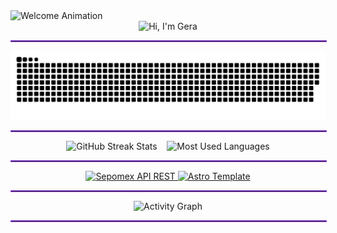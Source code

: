 <!-- Welcome Animation -->
<div align="left">
  <picture>
    <source media="(prefers-color-scheme: dark)" srcset="https://readme-typing-svg.demolab.com?font=Source+Code+Pro&weight=600&size=24&duration=3000&pause=999999999&repeat=false&color=9745F5&center=true&vCenter=true&width=435&lines=Welcome+to+my+GitHub+Profile!" />
    <source media="(prefers-color-scheme: light)" srcset="https://readme-typing-svg.demolab.com?font=Source+Code+Pro&weight=600&size=24&duration=3000&pause=999999999&repeat=false&color=24292E&center=true&vCenter=true&width=435&lines=Welcome+to+my+GitHub+Profile!" />
    <img src="https://readme-typing-svg.demolab.com?font=Source+Code+Pro&weight=600&size=24&duration=3000&pause=999999999&repeat=false&color=9745F5&center=true&vCenter=true&width=435&lines=Welcome+to+my+GitHub+Profile!" alt="Welcome Animation" />
  </picture>
</div>

<!-- Typing Animation Header -->
<div align="center">
  <picture>
    <source media="(prefers-color-scheme: dark)" srcset="https://readme-typing-svg.demolab.com?font=Source+Code+Pro&weight=600&size=30&duration=4000&pause=1000&color=9745F5&center=true&vCenter=true&random=false&width=435&lines=$+echo+%22Hi%2C+I%27m+Gera%22" />
    <source media="(prefers-color-scheme: light)" srcset="https://readme-typing-svg.demolab.com?font=Source+Code+Pro&weight=600&size=30&duration=4000&pause=1000&color=24292E&center=true&vCenter=true&random=false&width=435&lines=$+echo+%22Hi%2C+I%27m+Gera%22" />
    <img src="https://readme-typing-svg.demolab.com?font=Source+Code+Pro&weight=600&size=30&duration=4000&pause=1000&color=9745F5&center=true&vCenter=true&random=false&width=435&lines=$+echo+%22Hi%2C+I%27m+Gera%22" alt="Hi, I'm Gera" />
  </picture>
  <hr style="border: 1px solid #9745F5; width: 100%;" />
</div>

<!-- Contribution Snake Animation -->
<div align="center">
  <picture>
    <source media="(prefers-color-scheme: dark)" srcset="dist/github-snake-dark.svg" />
    <source media="(prefers-color-scheme: light)" srcset="dist/github-snake.svg" />
    <img alt="github-snake" src="dist/github-snake.svg" />
  </picture>
  <hr style="border: 1px solid #9745F5; width: 100%;" />
</div>

<!-- GitHub Stats Section -->
<div align="center">
  <picture>
    <source media="(prefers-color-scheme: dark)" srcset="https://github-readme-streak-stats.herokuapp.com/?user=hkxdv&theme=midnight-purple&hide_border=true&background=0D1117" />
    <source media="(prefers-color-scheme: light)" srcset="https://github-readme-streak-stats.herokuapp.com/?user=hkxdv&theme=default&hide_border=true" />
    <img height="180em" src="https://github-readme-streak-stats.herokuapp.com/?user=hkxdv&theme=midnight-purple&hide_border=true" alt="GitHub Streak Stats" />
  </picture>
  &nbsp;&nbsp;
  <picture>
    <source media="(prefers-color-scheme: dark)" srcset="https://github-readme-stats.vercel.app/api/top-langs/?username=hkxdv&theme=midnight-purple&hide_border=true&layout=compact&langs_count=12&bg_color=0D1117" />
    <source media="(prefers-color-scheme: light)" srcset="https://github-readme-stats.vercel.app/api/top-langs/?username=hkxdv&theme=default&hide_border=true&layout=compact&langs_count=12&bg_color=FFFFFF" />
    <img height="180em" src="https://github-readme-stats.vercel.app/api/top-langs/?username=hkxdv&theme=midnight-purple&hide_border=true&layout=compact&langs_count=12&bg_color=0D1117" alt="Most Used Languages" />
  </picture>
  <hr style="border: 1px solid #9745F5; width: 100%;" />
</div>

<!-- Featured Projects Section -->
<div align="center">
  <a href="https://github.com/hkxdv/sepomex-api-rest">
    <picture>
      <source media="(prefers-color-scheme: dark)" srcset="https://github-readme-stats.vercel.app/api/pin/?username=hkxdv&repo=sepomex-api-rest&border_color=9745F5&bg_color=0D1117&title_color=C9D1D9&text_color=8B949E&icon_color=9745F5" />
      <source media="(prefers-color-scheme: light)" srcset="https://github-readme-stats.vercel.app/api/pin/?username=hkxdv&repo=sepomex-api-rest&border_color=9745F5&bg_color=FFFFFF&title_color=0366d6&text_color=24292e&icon_color=9745F5" />
      <img src="https://github-readme-stats.vercel.app/api/pin/?username=hkxdv&repo=sepomex-api-rest&border_color=9745F5&bg_color=0D1117&title_color=C9D1D9&text_color=8B949E&icon_color=9745F5" alt="Sepomex API REST" />
    </picture>
  </a>
  <a href="https://github.com/hkxdv/sepomex-psql-db">
    <picture>
      <source media="(prefers-color-scheme: dark)" srcset="https://github-readme-stats.vercel.app/api/pin/?username=hkxdv&repo=astro-shade-dx-template&border_color=9745F5&bg_color=0D1117&title_color=C9D1D9&text_color=8B949E&icon_color=9745F5" />
      <source media="(prefers-color-scheme: light)" srcset="https://github-readme-stats.vercel.app/api/pin/?username=hkxdv&repo=astro-shade-dx-template&border_color=9745F5&bg_color=FFFFFF&title_color=0366d6&text_color=24292e&icon_color=9745F5" />
      <img src="https://github-readme-stats.vercel.app/api/pin/?username=hkxdv&repo=astro-shade-dx-template&border_color=9745F5&bg_color=0D1117&title_color=C9D1D9&text_color=8B949E&icon_color=9745F5" alt="Astro Template" />
    </picture>
  </a>
  <hr style="border: 1px solid #9745F5; width: 100%;" />
</div>

<!-- Activity Graph Section -->
<div align="center">
  <picture>
    <source media="(prefers-color-scheme: dark)" srcset="https://github-readme-activity-graph.vercel.app/graph?username=hkxdv&custom_title=Activity%20Graph&bg_color=0D1117&color=9745F5&line=9745F5&point=9745F5&area_color=9745F5&title_color=FFFFFF&area=true&hide_border=true&range=all_time" />
    <source media="(prefers-color-scheme: light)" srcset="https://github-readme-activity-graph.vercel.app/graph?username=hkxdv&custom_title=Activity%20Graph&bg_color=FFFFFF&color=9745F5&line=9745F5&point=9745F5&area_color=9745F5&title_color=24292e&area=true&hide_border=true&range=all_time" />
    <img src="https://github-readme-activity-graph.vercel.app/graph?username=hkxdv&custom_title=Activity%20Graph&bg_color=0D1117&color=9745F5&line=9745F5&point=9745F5&area_color=9745F5&title_color=FFFFFF&area=true&hide_border=true&range=all_time" alt="Activity Graph" />
  </picture>
  <hr style="border: 1px solid #9745F5; width: 100%;" />
</div>
